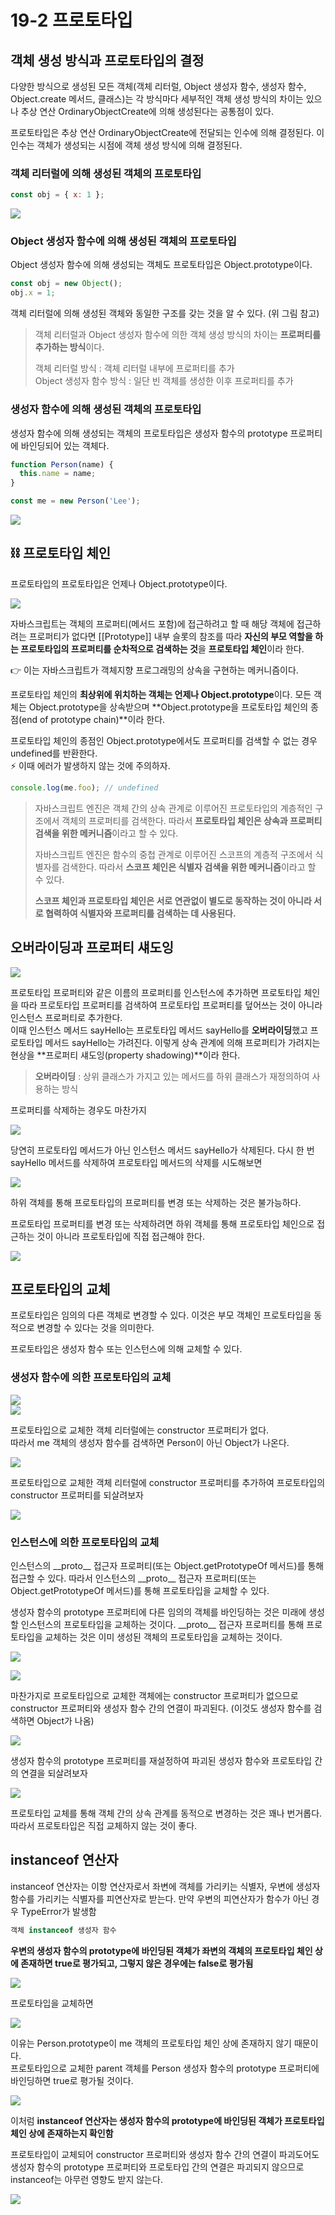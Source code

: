 # 19-2 프로토타입

## 객체 생성 방식과 프로토타입의 결정

다양한 방식으로 생성된 모든 객체(객체 리터럴, Object 생성자 함수, 생성자 함수, Object.create 메서드, 클래스)는 각 방식마다 세부적인 객체 생성 방식의 차이는 있으나 추상 연산 OrdinaryObjectCreate에 의해 생성된다는 공통점이 있다.

프로토타입은 추상 연산 OrdinaryObjectCreate에 전달되는 인수에 의해 결정된다. 이 인수는 객체가 생성되는 시점에 객체 생성 방식에 의해 결정된다.

### 객체 리터럴에 의해 생성된 객체의 프로토타입

```js
const obj = { x: 1 };
```

![](https://velog.velcdn.com/images/pmj9498/post/f73ab471-b4af-4061-b1d7-d6d25419997f/image.png)

### Object 생성자 함수에 의해 생성된 객체의 프로토타입

Object 생성자 함수에 의해 생성되는 객체도 프로토타입은 Object.prototype이다.

```js
const obj = new Object();
obj.x = 1;
```

객체 리터럴에 의해 생성된 객체와 동일한 구조를 갖는 것을 알 수 있다. (위 그림 참고)

> 객체 리터럴과 Object 생성자 함수에 의한 객체 생성 방식의 차이는 **프로퍼티를 추가하는 방식**이다.
>
> 객체 리터럴 방식 : 객체 리터럴 내부에 프로퍼티를 추가  
> Object 생성자 함수 방식 : 일단 빈 객체를 생성한 이후 프로퍼티를 추가

### 생성자 함수에 의해 생성된 객체의 프로토타입

생성자 함수에 의해 생성되는 객체의 프로토타입은 생성자 함수의 prototype 프로퍼티에 바인딩되어 있는 객체다.

```js
function Person(name) {
  this.name = name;
}

const me = new Person('Lee');
```

![](https://velog.velcdn.com/images/pmj9498/post/471199df-90f4-431a-9f0b-21ccd2b7015f/image.png)

## ⛓ 프로토타입 체인

프로토타입의 프로토타입은 언제나 Object.prototype이다.

![](https://velog.velcdn.com/images/pmj9498/post/45de8736-a9a1-4b05-a3a4-7e3cd4562124/image.png)

자바스크립트는 객체의 프로퍼티(메서드 포함)에 접근하려고 할 때 해당 객체에 접근하려는 프로퍼티가 없다면 [[Prototype]] 내부 슬롯의 참조를 따라 **자신의 부모 역할을 하는 프로토타입의 프로퍼티를 순차적으로 검색하는 것**을 **프로토타입 체인**이라 한다.

👉 이는 자바스크립트가 객체지향 프로그래밍의 상속을 구현하는 메커니즘이다.

프로토타입 체인의 **최상위에 위치하는 객체는 언제나 Object.prototype**이다. 모든 객체는 Object.prototype을 상속받으며 **Object.prototype을 프로토타입 체인의 종점(end of prototype chain)**이라 한다.

프로토타입 체인의 종점인 Object.prototype에서도 프로퍼티를 검색할 수 없는 경우 undefined를 반환한다.  
⚡ 이때 에러가 발생하지 않는 것에 주의하자.

```js
console.log(me.foo); // undefined
```

> 자바스크립트 엔진은 객체 간의 상속 관계로 이루어진 프로토타입의 계층적인 구조에서 객체의 프로퍼티를 검색한다. 따라서 **프로토타입 체인은 상속과 프로퍼티 검색을 위한 메커니즘**이라고 할 수 있다.
>
> 자바스크립트 엔진은 함수의 중첩 관계로 이루어진 스코프의 계층적 구조에서 식별자를 검색한다. 따라서 **스코프 체인은 식별자 검색을 위한 메커니즘**이라고 할 수 있다.
>
> **스코프 체인과 프로토타입 체인은 서로 연관없이 별도로 동작하는 것이 아니라 서로 협력하여 식별자와 프로퍼티를 검색하는 데 사용된다.**

## 오버라이딩과 프로퍼티 섀도잉

![](https://velog.velcdn.com/images/pmj9498/post/61e6e41a-ad64-43d4-b3d9-582bcf9f6be2/image.png)

프로토타입 프로퍼티와 같은 이름의 프로퍼티를 인스턴스에 추가하면 프로토타입 체인을 따라 프로토타입 프로퍼티를 검색하여 프로토타입 프로퍼티를 덮어쓰는 것이 아니라 인스턴스 프로퍼티로 추가한다.  
이때 인스턴스 메서드 sayHello는 프로토타입 메서드 sayHello를 **오버라이딩**했고 프로토타입 메서드 sayHello는 가려진다. 이렇게 상속 관계에 의해 프로퍼티가 가려지는 현상을 **프로퍼티 섀도잉(property shadowing)**이라 한다.

> **오버라이딩** : 상위 클래스가 가지고 있는 메서드를 하위 클래스가 재정의하여 사용하는 방식

프로퍼티를 삭제하는 경우도 마찬가지

![](https://velog.velcdn.com/images/pmj9498/post/a3c56a1f-2449-48c7-91e9-7172d2010880/image.png)

당연히 프로토타입 메서드가 아닌 인스턴스 메서드 sayHello가 삭제된다. 다시 한 번 sayHello 메서드를 삭제하여 프로토타입 메서드의 삭제를 시도해보면

![](https://velog.velcdn.com/images/pmj9498/post/deb3eb4d-e3be-4e89-a97d-e0ca7203086c/image.png)

하위 객체를 통해 프로토타입의 프로퍼티를 변경 또는 삭제하는 것은 불가능하다.

프로토타입 프로퍼티를 변경 또는 삭제하려면 하위 객체를 통해 프로토타입 체인으로 접근하는 것이 아니라 프로토타입에 직접 접근해야 한다.

![](https://velog.velcdn.com/images/pmj9498/post/bbd979b9-b5e7-4fe3-9789-3ce31128dc8f/image.png)

## 프로토타입의 교체

프로토타입은 임의의 다른 객체로 변경할 수 있다. 이것은 부모 객체인 프로토타입을 동적으로 변경할 수 있다는 것을 의미한다.

프로토타입은 생성자 함수 또는 인스턴스에 의해 교체할 수 있다.

### 생성자 함수에 의한 프로토타입의 교체

![](https://velog.velcdn.com/images/pmj9498/post/42982659-3d60-4081-80a6-7563936311f5/image.png)  
![](https://velog.velcdn.com/images/pmj9498/post/82d48c9b-32d6-4f0e-bfd5-2e643526de42/image.png)

프로토타입으로 교체한 객체 리터럴에는 constructor 프로퍼티가 없다.  
따라서 me 객체의 생성자 함수를 검색하면 Person이 아닌 Object가 나온다.

![](https://velog.velcdn.com/images/pmj9498/post/0c30cb19-c6ce-4ba9-91d3-a322a17c142e/image.png)

프로토타입으로 교체한 객체 리터럴에 constructor 프로퍼티를 추가하여 프로토타입의 constructor 프로퍼티를 되살려보자

![](https://velog.velcdn.com/images/pmj9498/post/d97f20de-f3ee-4014-9dd1-4caa2d947305/image.png)

### 인스턴스에 의한 프로토타입의 교체

인스턴스의 \_\_proto\_\_ 접근자 프로퍼티(또는 Object.getPrototypeOf 메서드)를 통해 접근할 수 있다. 따라서 인스턴스의 \_\_proto\_\_ 접근자 프로퍼티(또는 Object.getPrototypeOf 메서드)를 통해 프로토타입을 교체할 수 있다.

생성자 함수의 prototype 프로퍼티에 다른 임의의 객체를 바인딩하는 것은 미래에 생성할 인스턴스의 프로토타입을 교체하는 것이다. \_\_proto\_\_ 접근자 프로퍼티를 통해 프로토타입을 교체하는 것은 이미 생성된 객체의 프로토타입을 교체하는 것이다.

![](https://velog.velcdn.com/images/pmj9498/post/6db85603-339d-428d-9fca-7d3870eca2ce/image.png)

![](https://velog.velcdn.com/images/pmj9498/post/3e004421-820f-4c88-9304-2bd1b5ded4ab/image.png)

마찬가지로 프로토타입으로 교체한 객체에는 constructor 프로퍼티가 없으므로 constructor 프로퍼티와 생성자 함수 간의 연결이 파괴된다. (이것도 생성자 함수를 검색하면 Object가 나옴)

![](https://velog.velcdn.com/images/pmj9498/post/e807255b-8eea-48e0-b4ee-6087a8299946/image.png)

생성자 함수의 prototype 프로퍼티를 재설정하여 파괴된 생성자 함수와 프로토타입 간의 연결을 되살려보자

![](https://velog.velcdn.com/images/pmj9498/post/22d8e678-00de-4dbb-b9b1-f37756c7fdec/image.png)

프로토타입 교체를 통해 객체 간의 상속 관계를 동적으로 변경하는 것은 꽤나 번거롭다. 따라서 프로토타입은 직접 교체하지 않는 것이 좋다.

## instanceof 연산자

instanceof 연산자는 이항 연산자로서 좌변에 객체를 가리키는 식별자, 우변에 생성자 함수를 가리키는 식별자를 피연산자로 받는다. 만약 우변의 피연산자가 함수가 아닌 경우 TypeError가 발생함

```js
객체 instanceof 생성자 함수
```

**우변의 생성자 함수의 prototype에 바인딩된 객체가 좌변의 객체의 프로토타입 체인 상에 존재하면 true로 평가되고, 그렇지 않은 경우에는 false로 평가됨**

![](https://velog.velcdn.com/images/pmj9498/post/b56dd6d4-311e-4299-8298-4434773015d7/image.png)

프로토타입을 교체하면

![](https://velog.velcdn.com/images/pmj9498/post/26592f85-79ff-44b9-9a3c-a009efc0800a/image.png)

이유는 Person.prototype이 me 객체의 프로토타입 체인 상에 존재하지 않기 때문이다.  
프로토타입으로 교체한 parent 객체를 Person 생성자 함수의 prototype 프로퍼티에 바인딩하면 true로 평가될 것이다.

![](https://velog.velcdn.com/images/pmj9498/post/c49bd24f-aea1-4e4c-a720-519bf38c45c6/image.png)

이처럼 **instanceof 연산자는 생성자 함수의 prototype에 바인딩된 객체가 프로토타입 체인 상에 존재하는지 확인함**

프로토타입이 교체되어 constructor 프로퍼티와 생성자 함수 간의 연결이 파괴도어도 생성자 함수의 prototype 프로퍼티와 프로토타입 간의 연결은 파괴되지 않으므로 instanceof는 아무런 영향도 받지 않는다.

![](https://velog.velcdn.com/images/pmj9498/post/a9a29cb9-4987-412f-9718-12364e9d1c86/image.png)

